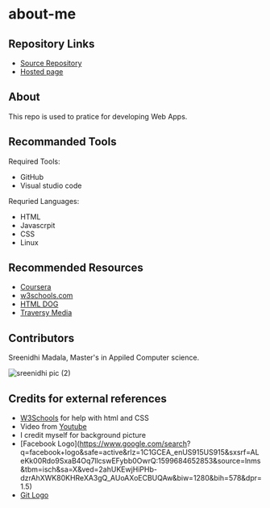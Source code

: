 # about-me

## Repository Links

* [Source Repository](https://github.com/Sreenidhi17/about-me) 
* [Hosted page](https://sreenidhi17.github.io/about-me/)

## About
 This repo is used to pratice for developing Web Apps.
 
## Recommanded Tools
 
 Required Tools:
 
 * GitHub
 * Visual studio code
 
  Requried Languages:
   * HTML
   * Javascrpit
   * CSS
   * Linux
   
## Recommended Resources
  
  * [Coursera](https://www.coursera.org/)
  * [w3schools.com](https://www.w3schools.com/) 
  * [HTML DOG](https://www.htmldog.com/)
  * [Traversy Media](https://www.youtube.com/channel/UC29ju8bIPH5as8OGnQzwJyA)
  
## Contributors
  
  Sreenidhi Madala, Master's in Appiled Computer science.
  
  ![sreenidhi pic (2)](https://user-images.githubusercontent.com/69994220/92044903-d9736980-ed44-11ea-9335-f50911e13a05.jpg)
  
  ## Credits for external references
  
  * [W3Schools](https://www.w3schools.com/) for help with html and CSS
  * Video from [Youtube](https://www.youtube.com/watch?time_continue=1&v=-USAeFpVf_A&feature=emb_logo)
  * I credit myself for background picture
  * [Facebook Logo](https://www.google.com/search?    q=facebook+logo&safe=active&rlz=1C1GCEA_enUS915US915&sxsrf=ALeKk00Rdo9SxaB4Oq7llcswEFybb0OwrQ:1599684652853&source=lnms&tbm=isch&sa=X&ved=2ahUKEwjHiPHb-dzrAhXWK80KHReXA3gQ_AUoAXoECBUQAw&biw=1280&bih=578&dpr=1.5)
  * [Git Logo](https://www.google.com/search?q=git+hub+logo&tbm=isch&ved=2ahUKEwilk4zt-dzrAhUJ3awKHWd8CYYQ2-cCegQIABAA&oq=git+hub+logo&gs_lcp=CgNpbWcQAzICCAAyAggAMgYIABAIEB4yBggAEAoQGDIGCAAQChAYOgYIABAHEB46CAgAEAgQBxAeUJgkWMouYPgyaABwAHgAgAFNiAGlApIBATSYAQCgAQGqAQtnd3Mtd2l6LWltZ8ABAQ&sclient=img&ei=UEBZX6WrOYm6swXn-KWwCA&bih=578&biw=1263&rlz=1C1GCEA_enUS915US915&safe=active&hl=en&hl=en#imgrc=Lp2OqU7fPdjSMM)

  
